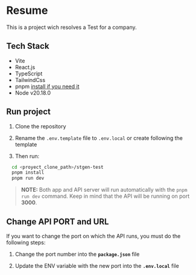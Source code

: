 # Resume
This is a project wich resolves a Test for a company.

## Tech Stack
- Vite
- React.js
- TypeScript
- TailwindCss
- pnpm [install if you need it](https://pnpm.io/es/installation)
- Node v20.18.0

## Run project
1. Clone the repository

2. Rename the `.env.template` file to `.env.local` or create following the template

3. Then run:
``` bash
  cd <proyect_clone_path>/stgen-test
  pnpm install
  pnpm run dev
```

> **NOTE:** Both app and API server will run automatically with the `pnpm run dev` command. Keep in mind that the API will be running on port **3000**.

## Change API PORT and URL

If you want to change the port on which the API runs, you must do the following steps:

1. Change the port number into the **`package.json`** file

  > 

2. Update the ENV variable with the new port into the **`.env.local`** file

  >